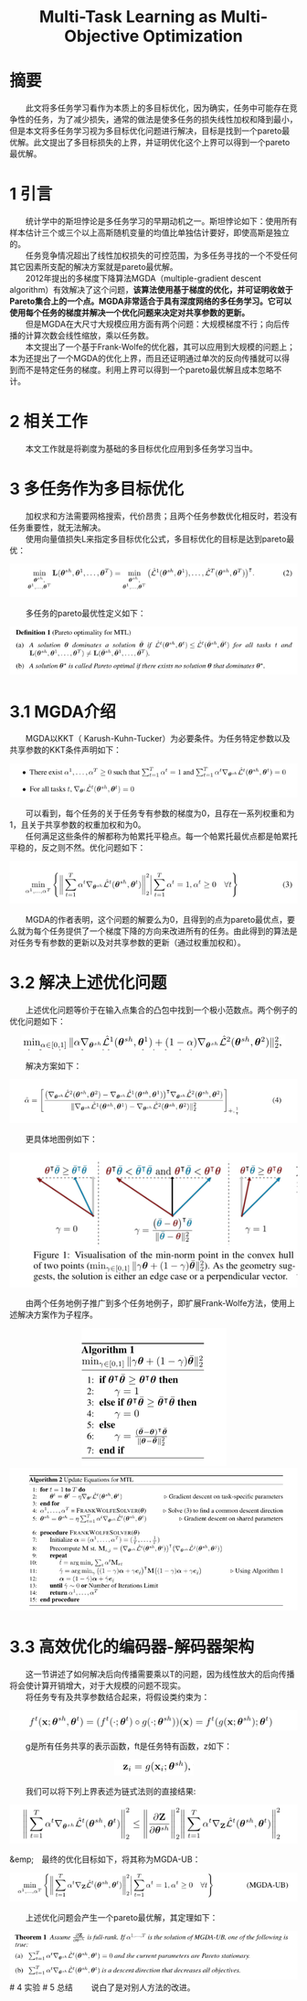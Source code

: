 # <center>Multi-Task Learning as Multi-Objective Optimization</center>  

# 摘要  
&emsp;&emsp;此文将多任务学习看作为本质上的多目标优化，因为确实，任务中可能存在竞争性的任务，为了减少损失，通常的做法是使多任务的损失线性加权和降到最小，但是本文将多任务学习视为多目标优化问题进行解决，目标是找到一个pareto最优解。此文提出了多目标损失的上界，并证明优化这个上界可以得到一个pareto最优解。  
# 1 引言  
&emsp;&emsp;统计学中的斯坦悖论是多任务学习的早期动机之一。斯坦悖论如下：使用所有样本估计三个或三个以上高斯随机变量的均值比单独估计要好，即使高斯是独立的。  
&emsp;&emsp;任务竞争情况超出了线性加权损失的可控范围，为多任务寻找的一个不受任何其它因素所支配的解决方案就是pareto最优解。  
&emsp;&emsp;2012年提出的多梯度下降算法MGDA（multiple-gradient descent algorithm）有效解决了这个问题，**该算法使用基于梯度的优化，并可证明收敛于Pareto集合上的一个点。MGDA非常适合于具有深度网络的多任务学习。它可以使用每个任务的梯度并解决一个优化问题来决定对共享参数的更新。**  
&emsp;&emsp;但是MGDA在大尺寸大规模应用方面有两个问题：大规模梯度不行；向后传播的计算次数会线性缩放，乘以任务数。  
&emsp;&emsp;本文提出了一个基于Frank-Wolfe的优化器，其可以应用到大规模的问题上；本为还提出了一个MGDA的优化上界，而且还证明通过单次的反向传播就可以得到而不是特定任务的梯度。利用上界可以得到一个pareto最优解且成本忽略不计。  
# 2 相关工作  
&emsp;&emsp;本文工作就是将剃度为基础的多目标优化应用到多任务学习当中。  
# 3 多任务作为多目标优化  
&emsp;&emsp;加权求和方法需要网格搜索，代价昂贵；且两个任务参数优化相反时，若没有任务重要性，就无法解决。  
&emsp;&emsp;使用向量值损失L来指定多目标优化公式，多目标优化的目标是达到pareto最优：  
<div align=center><img src="./pictures/Multi-Task_Learning_as_Multi-Objective_Optimization/1.png"/></div>  

&emsp;&emsp;多任务的pareto最优性定义如下：  
<div align=center><img src="./pictures/Multi-Task_Learning_as_Multi-Objective_Optimization/2.png"/></div>  

# 3.1 MGDA介绍  
&emsp;&emsp;MGDA以KKT（ Karush-Kuhn-Tucker）为必要条件。为任务特定参数以及共享参数的KKT条件声明如下：  
<div align=center><img src="./pictures/Multi-Task_Learning_as_Multi-Objective_Optimization/3.png"/></div>  

&emsp;&emsp;可以看到，每个任务的关于任务专有参数的梯度为0，且存在一系列权重和为1，且关于共享参数的权重加权和为0。  
&emsp;&emsp;任何满足这些条件的解都称为帕累托平稳点。每一个帕累托最优点都是帕累托平稳的，反之则不然。优化问题如下：  
<div align=center><img src="./pictures/Multi-Task_Learning_as_Multi-Objective_Optimization/4.png"/></div>  

&emsp;&emsp;MGDA的作者表明，这个问题的解要么为0，且得到的点为pareto最优点，要么就为每个任务提供了一个梯度下降的方向来改进所有的任务。由此得到的算法是对任务专有参数的更新以及对共享参数的更新（通过权重加权和）。  
# 3.2 解决上述优化问题  
&emsp;&emsp;上述优化问题等价于在输入点集合的凸包中找到一个极小范数点。两个例子的优化问题如下：  
<div align=center><img src="./pictures/Multi-Task_Learning_as_Multi-Objective_Optimization/5.png"/></div>  

&emsp;&emsp;解决方案如下：  
<div align=center><img src="./pictures/Multi-Task_Learning_as_Multi-Objective_Optimization/6.png"/></div>  

&emsp;&emsp;更具体地图例如下：  
<div align=center><img src="./pictures/Multi-Task_Learning_as_Multi-Objective_Optimization/7.png"/></div>  

&emsp;&emsp;由两个任务地例子推广到多个任务地例子，即扩展Frank-Wolfe方法，使用上述解决方案作为子程序。  
<div align=center><img src="./pictures/Multi-Task_Learning_as_Multi-Objective_Optimization/8.png"/></div>  

<div align=center><img src="./pictures/Multi-Task_Learning_as_Multi-Objective_Optimization/9.png"/></div>  

# 3.3 高效优化的编码器-解码器架构  
&emsp;&emsp;这一节讲述了如何解决后向传播需要乘以T的问题，因为线性放大的后向传播将会使计算开销增大，对于大规模的问题不现实。  
&emsp;&emsp;将任务专有及共享参数结合起来，将假设类约束为：  
<div align=center><img src="./pictures/Multi-Task_Learning_as_Multi-Objective_Optimization/10.png"/></div>  

&emsp;&emsp;g是所有任务共享的表示函数，ft是任务特有函数，z如下：  
<div align=center><img src="./pictures/Multi-Task_Learning_as_Multi-Objective_Optimization/14.png"/></div>  

&emsp;&emsp;我们可以将下列上界表述为链式法则的直接结果:  
<div align=center><img src="./pictures/Multi-Task_Learning_as_Multi-Objective_Optimization/11.png"/></div>  

&emp;&emsp;最终的优化目标如下，将其称为MGDA-UB：  
<div align=center><img src="./pictures/Multi-Task_Learning_as_Multi-Objective_Optimization/12.png"/></div>  

&emsp;&emsp;上述优化问题会产生一个pareto最优解，其定理如下：  
<div align=center><img src="./pictures/Multi-Task_Learning_as_Multi-Objective_Optimization/13.png"/></div>  
# 4 实验  
# 5 总结  
&emsp;&emsp;说白了是对别人方法的改进。  


